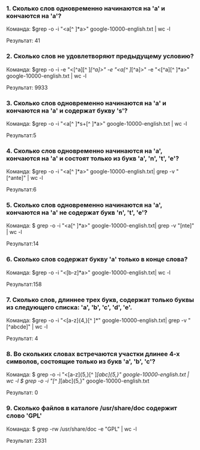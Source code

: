 ### 1. Сколько слов одновременно начинаются на 'a' и кончаются на 'a'?

Команда: $grep -o -i "\<a[^ ]*a\>" google-10000-english.txt | wc -l

Результат: 41

### 2. Сколько слов не удовлетворяют предыдущему условию?

Команда: $grep -o -i -e "\<[^a][^ ]*[^a]\>" -e "\<a[^ ]*[^a]\>" -e "\<[^a][^ ]*a\>" google-10000-english.txt | wc -l

Результат: 9933

### 3. Сколько слов одновременно начинаются на 'a' и кончаются на 'a' и содержат букву 's'?

Команда: $grep -o -i "\<a[^ ]*s\+[^ ]*a\>" google-10000-english.txt | wc -l

Результат:5

### 4. Сколько слов одновременно начинаются на 'a', кончаются на 'a' и состоят только из букв 'a', 'n', 't', 'e'?

Команда: $grep -o -i "\<a[^ ]*a\>" google-10000-english.txt| grep -v "[^ante]" | wc -l

Результат:6

### 5. Сколько слов одновременно начинаются на 'a', кончаются на 'a' не содержат букв 'n', 't', 'e'?

Команда: $ grep -o -i "\<a[^ ]*a\>" google-10000-english.txt| grep -v "[nte]" | wc -l

Результат:14

### 6. Сколько слов содержат букву 'a' только в конце слова?

Команда: $grep -o -i "\<[b-z]*a\>" google-10000-english.txt| wc -l

Результат:158

### 7. Сколько слов, длиннее трех букв, содержат только буквы из следующего списка: 'a', 'b', 'c', 'd', 'e'.

Команда: $grep -o -i "\<[a-z]\{4,\}[^ ]*" google-10000-english.txt| grep -v "[^abcde]" | wc -l

Результат: 4

### 8. Во скольких словах встречаются участки длинее 4-х символов, состоящие только из букв 'a', 'b', 'c'?

Команда: $ grep -o -i "\<[a-z]\{5,\}[^ ]*[abc]\{5,\}" google-10000-english.txt | wc -l
$ grep -o -i "[^ ]*[abc]\{5,\}" google-10000-english.txt

Результат: 0

### 9. Сколько файлов в каталоге /usr/share/doc содержит слово 'GPL'

Команда: $ grep -rw /usr/share/doc -e "GPL" | wc -l

Результат: 2331
